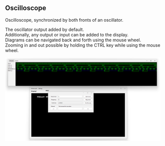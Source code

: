 ## Oscilloscope

Oscilloscope, synchronized by both fronts of an oscillator.

The oscillator output added by default.  
Additionally, any output or input can be added to the display.  
Diagrams can be navigated back and forth using the mouse wheel.  
Zooming in and out possible by holding the CTRL key while using the mouse wheel.

![Oscilloscope Image](img/oscilloscope.png)
